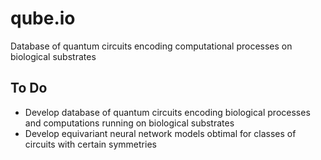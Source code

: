 # qube.io
Database of quantum circuits encoding computational processes on biological substrates

## To Do
- Develop database of quantum circuits encoding biological processes and computations running on biological substrates
- Develop equivariant neural network models obtimal for classes of circuits with certain symmetries

